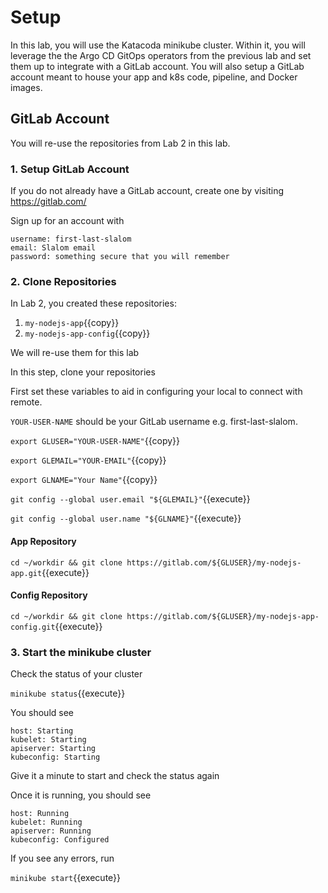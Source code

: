 # Setup

In this lab, you will use the Katacoda minikube cluster. Within it, you will leverage the the Argo CD GitOps operators from the previous lab and set them up to integrate with a GitLab account. You will also setup a GitLab account meant to house your app and k8s code, pipeline, and Docker images.

## GitLab Account

You will re-use the repositories from Lab 2 in this lab.

### 1. Setup GitLab Account

If you do not already have a GitLab account, create one by visiting https://gitlab.com/

Sign up for an account with
```
username: first-last-slalom
email: Slalom email
password: something secure that you will remember
```

### 2. Clone Repositories

In Lab 2, you created these repositories:
1. `my-nodejs-app`{{copy}}
1. `my-nodejs-app-config`{{copy}}

We will re-use them for this lab

In this step, clone your repositories

First set these variables to aid in configuring your local to connect with remote.

`YOUR-USER-NAME` should be your GitLab username e.g. first-last-slalom.

`export GLUSER="YOUR-USER-NAME"`{{copy}}

`export GLEMAIL="YOUR-EMAIL"`{{copy}}

`export GLNAME="Your Name"`{{copy}}

`git config --global user.email "${GLEMAIL}"`{{execute}}

`git config --global user.name "${GLNAME}"`{{execute}}

#### App Repository

`cd ~/workdir && git clone https://gitlab.com/${GLUSER}/my-nodejs-app.git`{{execute}}

#### Config Repository

`cd ~/workdir && git clone https://gitlab.com/${GLUSER}/my-nodejs-app-config.git`{{execute}}

### 3. Start the minikube cluster

Check the status of your cluster

`minikube status`{{execute}}

You should see
```shell
host: Starting
kubelet: Starting
apiserver: Starting
kubeconfig: Starting
```

Give it a minute to start and check the status again

Once it is running, you should see
```shell
host: Running
kubelet: Running
apiserver: Running
kubeconfig: Configured
```

If you see any errors, run

`minikube start`{{execute}}
